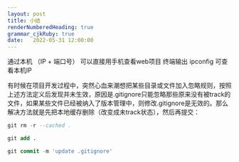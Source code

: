 ```yaml
---
layout: post
title: 小结
renderNumberedHeading: true
grammar_cjkRuby: true
date:   2022-05-31 12:00:00
---
```

通过本机 （IP + 端口号） 可以直接用手机查看web项目
终端输出 ipconfig 可查看本机IP


有时候在项目开发过程中，突然心血来潮想把某些目录或文件加入忽略规则，按照上述方法定义后发现并未生效，原因是.gitignore只能忽略那些原来没有被track的文件，如果某些文件已经被纳入了版本管理中，则修改.gitignore是无效的。那么解决方法就是先把本地缓存删除（改变成未track状态），然后再提交：
``` sql
git rm -r --cached .

git add .

git commit -m 'update .gitignore'
```

